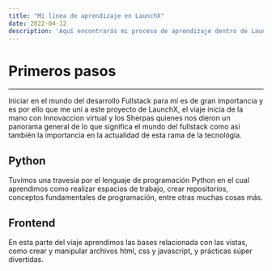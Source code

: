 ```yaml
---
title: "Mi linea de aprendizaje en LaunchX"
date: 2022-04-12
description: 'Aquí encontrarás mi proceso de aprendizaje dentro de LaunchX'
---
```


# Primeros pasos
---
Iniciar en el mundo del desarrollo Fullstack para mí es de gran importancia y es por ello que me uní a este proyecto de LaunchX, el viaje inicia de la mano con Innovaccion virtual
y los Sherpas quienes nos dieron un panorama general de lo que significa el mundo del fullstack como así también la importancia en la actualidad de esta rama de la tecnológia. 

## Python
Tuvimos una travesia por el lenguaje de programación Python en el cual aprendimos como realizar espacios de trabajo, crear repositorios, conceptos fundamentales de programación, entre otras muchas cosas más.

## Frontend 
En esta parte del viaje aprendimos las bases relacionada con las vistas, como crear y manipular archivos html, css y javascript, y prácticas súper divertidas.
